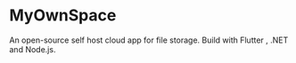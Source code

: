 # MyOwnSpace
An open-source self host cloud app for file storage. Build with Flutter , .NET and Node.js.

